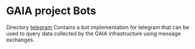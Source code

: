 # GAIA project Bots
Directory [telegram](telegram) Contains a bot implementation for telegram that can be used to query data collected by the GAIA infrastructure using message exchanges.

